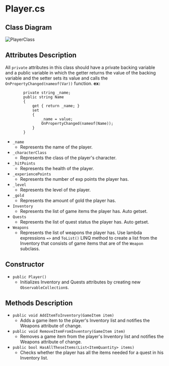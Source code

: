 # Player.cs

## Class Diagram
![PlayerClass](https://user-images.githubusercontent.com/115721045/201091070-c3eb58bc-7c45-4184-b06b-264b2cb9a999.svg)

## Attributes Description
All `private` attributes in this class should have a private backing variable and a public variable in which the getter returns the value of the backing variable and the setter sets its value and calls the `OnPropertyChanged(nameof(Var))` function. **ex:**
```
        private string _name;
        public string Name
        {
            get { return _name; }
            set
            {
                _name = value;
                OnPropertyChanged(nameof(Name));
            }
        }
```
- `_name`
  - Represents the name of the player.
- `_characterClass`
  - Represents the class of the player's character.
- `_hitPoints`
  - Represents the health of the player.
- `_experiencePoints`
  - Represents the number of exp points the player has.
- `_level`
  - Represents the level of the player.
- `_gold`
  - Represents the amount of gold the player has.
- `Inventory`
  - Represents the list of game items the player has. Auto getset.
- `Quests`
  - Represents the list of quest status the player has. Auto getset.
- `Weapons`
  - Represents the list of weapons the player has. Use lambda expressions `=>` and `ToList()` LINQ method to create a list from the Inventory that consists of game items that are of the `Weapon` subclass.
  
## Constructor
- `public Player()`
   - Initializes Inventory and Quests attributes by creating new `ObservableCollection`s.

## Methods Description
- `public void AddItemToInventory(GameItem item)`
  - Adds a game item to the player's Inventory list and notifies the Weapons attribute of change.
- `public void RemoveItemFromInventory(GameItem item)`
  - Removes a game item from the player's Inventory list and notifies the Weapons attribute of change.
- `public bool HasAllTheseItems(List<ItemQuantity> items)`
  - Checks whether the player has all the items needed for a quest in his Inventory list.
